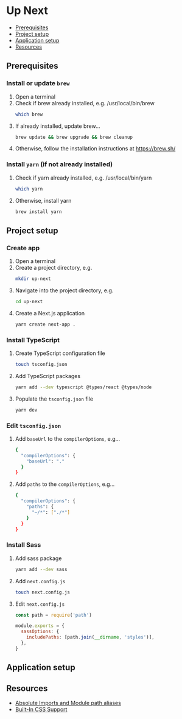 # Up Next

* [Prerequisites](#prerequisites)
* [Project setup](#project-setup)
* [Application setup](#application-setup)
* [Resources](#resources)

## Prerequisites

### Install or update `brew`

1. Open a terminal
2. Check if brew already installed, e.g. /usr/local/bin/brew
   ```sh
   which brew
   ```
3. If already installed, update brew...
   ```sh
   brew update && brew upgrade && brew cleanup
   ```
4. Otherwise, follow the installation instructions at https://brew.sh/

### Install `yarn` (if not already installed)

1. Check if yarn already installed, e.g. /usr/local/bin/yarn
   ```sh
   which yarn
   ```
2. Otherwise, install yarn
   ```sh
   brew install yarn
   ```

## Project setup

### Create app

1. Open a terminal
2. Create a project directory, e.g.
   ```sh
   mkdir up-next
   ```
3. Navigate into the project directory, e.g.
   ```sh
   cd up-next
   ```
4. Create a Next.js application
   ```sh
   yarn create next-app .
   ```

### Install TypeScript

1. Create TypeScript configuration file
   ```sh
   touch tsconfig.json
   ```
2. Add TypeScript packages
   ```sh
   yarn add --dev typescript @types/react @types/node
   ```
3. Populate the `tsconfig.json` file
   ```sh
   yarn dev
   ```

### Edit `tsconfig.json`

1. Add `baseUrl` to the `compilerOptions`, e.g...
   ```sh
   {
     "compilerOptions": {
       "baseUrl": "."
     }
   }
   ```
2. Add `paths` to the `compilerOptions`, e.g...
   ```sh
   {
     "compilerOptions": {
       "paths": {
         "~/*": ["./*"]
       }
     }
   }
   ```

### Install Sass

1. Add sass package
   ```sh
   yarn add --dev sass
   ```
2. Add `next.config.js`
   ```sh
   touch next.config.js
   ```
3. Edit `next.config.js`
   ```js
   const path = require('path')

   module.exports = {
     sassOptions: {
       includePaths: [path.join(__dirname, 'styles')],
     },
   }
   ```

## Application setup

## Resources

* [Absolute Imports and Module path aliases](https://nextjs.org/docs/advanced-features/module-path-aliases)
* [Built-In CSS Support](https://nextjs.org/docs/basic-features/built-in-css-support)
